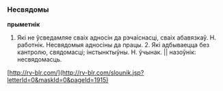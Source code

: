 ### Несвядомы
**прыметнік**

1. Які не ўсведамляе сваіх адносін да рэчаіснасці, сваіх абавязкаў. Н. работнік. Несвядомыя адносіны да працы. 2. Які адбываецца без кантролю, свядомасці; інстынктыўны. Н. ўчынак. || назоўнік: несвядомасць.

<a rel="author">[http://rv-blr.com/](http://rv-blr.com/slounik.jsp?letterId=0&maskId=0&pageId=1915)</a>
